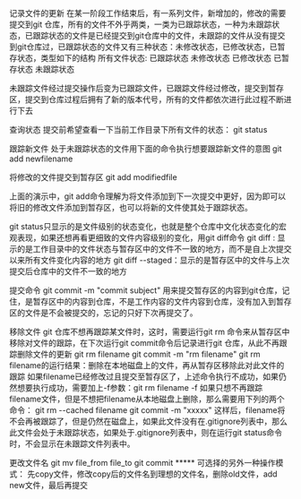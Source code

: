记录文件的更新
在某一阶段工作结束后，有一系列文件，新增加的，修改的需要提交到git 仓库，所有的文件不外乎两类，一类为已跟踪状态，一种为未跟踪状态，已跟踪状态的文件是已经提交到git仓库中的文件，未跟踪的文件从没有提交到git仓库过，已跟踪状态的文件又有三种状态：未修改状态，已修改状态，已暂存状态，类型如下的结构
所有文件状态:
	已跟踪状态
		未修改状态
		已修改状态
		已暂存状态
	未跟踪状态

未跟踪文件经过提交操作后变为已跟踪文件，已跟踪文件经过修改，提交到暂存区，提交到仓库过程后拥有了新的版本代号，所有的文件都依次进行此过程不断进行下去

查询状态
提交前希望查看一下当前工作目录下所有文件的状态：
git status

跟踪新文件
处于未跟踪状态的文件用下面的命令执行想要跟踪新文件的意图
git add newfilename

将修改的文件提交到暂存区
git add modifiedfile

上面的演示中，git add命令理解为将文件添加到下一次提交中更好，因为即可以将旧的修改文件添加到暂存区，也可以将新的文件使其处于跟踪状态。

git status只显示的是文件级别的状态变化，也就是整个仓库中文化状态变化的宏观表现，如果还想再看更细致的文件内容级别的变化，用git diff命令
git diff : 显示的是工作目录中的文件状态与暂存区中的文件不一致的地方，而不是自上次提交以来所有文件变化内容的地方
git diff --staged：显示的是暂存区中的文件与上次提交后仓库中的文件不一致的地方

提交命令
git commit -m "commit subject"
用来提交暂存区的内容到git仓库，记住，是暂存区中的内容到仓库，不是工作内容的文件内容到仓库，没有加入到暂存区的文件是不会被提交的，忘记的只好下次再提交了。

移除文件
git 仓库不想再跟踪某文件时，这时，需要运行git rm 命令来从暂存区中移除对文件的跟踪，在下次运行git commit命令后记录进行git 仓库，从此不再跟踪删除文件的更新
git rm filename
git commit -m "rm filename"
git rm filename的运行结果：删除在本地磁盘上的文件，再从暂存区移除此对此文件的跟踪
如果filename已经修改过且提交至暂存区了，上述命令执行不成功，如果仍然想要执行成功，需要加上-f参数：git rm filename -f
如果只想不再跟踪filename文件，但是不想把filename从本地磁盘上删除，那么需要用下列的两个命令：
git rm --cached filename
git commit -m "xxxxx"
这样后，filename将不会再被跟踪了，但是仍然在磁盘上，如果此文件没有在.gitignore列表中，那么此文件会处于未跟踪状态，如果处于.gitignore列表中，则在运行git status命令时，不会显示在未跟踪文件列表中。

更改文件名
git mv file_from file_to
git commit *****
可选择的另外一种操作模式： 先copy文件，修改copy后的文件名到理想的文件名，删除old文件，add new文件，最后再提交
